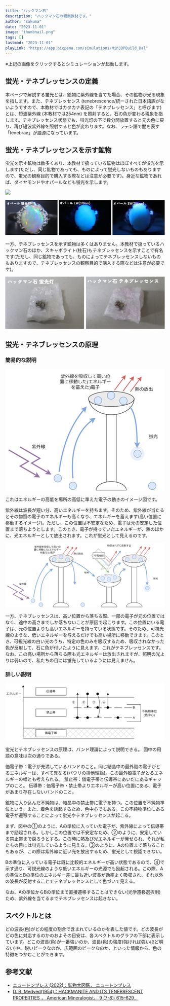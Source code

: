 ```yaml
---
title: "ハックマン石"
description: "ハックマン石の観察教材です。"
author: "sakuma"
date: "2023-11-01"
image: "thumbnail.png"
tags: []
lastmod: "2023-11-01"
playLink: "https://app.bicpema.com/simulations/Min3DPBuild_Dal"
---
```

※上記の画像をクリックするとシミュレーションが起動します。

## 蛍光・テネブレッセンスの定義

本ページで解説する蛍光とは、鉱物に紫外線を当てた場合、その鉱物が光る現象を指します。また、テネブレッセンス (tenebrescence/統一された日本語訳がないようですので、本教材ではカタカナ表記の「テネブレッセンス」と呼びます) とは、短波紫外線 (本教材では254nm) を照射すると、石の色が変わる現象を指します。テネブレッセンス状態でも、蛍光灯の下で数分間放置すると元の色に戻り、再び短波紫外線を照射すると色が変わります。なお、ラテン語で闇を表す「tenebrae」が語源になっています。

## 蛍光・テネブレッセンスを示す鉱物

蛍光を示す鉱物は数多くあり、本教材で扱っている鉱物はほぼすべてが蛍光を示します(ただし、同じ鉱物であっても、ものによって蛍光しないものもありますので、蛍光の観察目的で購入する際などは注意が必要です)。身近な鉱物であれば、ダイヤモンドやオパールなども蛍光を示します。

![](Diamond.png)

![](Opal.png)

一方、テネブレッセンスを示す鉱物は多くはありません。本教材で扱っているハックマン石のほか、スキャポライト(柱石)もテネブレッセンスを示すことで有名です(ただし、同じ鉱物であっても、ものによってテネブレッセンスしないものもありますので、テネブレッセンスの観察目的で購入する際などは注意が必要です)。

![](Hackmanite.png)

## 蛍光・テネブレッセンスの原理

### 簡易的な説明

![](WhyFL_easy.drawio.png)

これはエネルギーの高低を場所の高低に準えた電子の動きのイメージ図です。

紫外線は波長が短い分、高いエネルギーを持ちます。そのため、紫外線が当たるとその物質の電子のエネルギーも高くなり、エネルギーを蓄えます(高い位置に移動するイメージ)。ただし、この位置は不安定なため、電子は元の安定した位置まで落ちようとします。このとき、電子が持っていたエネルギーが、熱のほかに、光エネルギーとして放出されます。これが蛍光として見えるのです。

![](WhyFLTE_easy.drawio.png)

 一方、テネブレッセンスは、高い位置から落ちる際、一部の電子が元の位置ではなく、途中の高さまでしか落ちないことが原因で起こります。この位置にいる電子は、元の位置よりも高いエネルギーを持っている状態です。そのため、可視光線のような、低いエネルギーを与えるだけでも高い場所に移動できます。このとき、可視光線の白い光のうち、特定の色のみを吸収するため、吸収されなかった色が反射して、石に色が付いたように見えます。これがテネブレッセンスです。なお、この高い場所から落ちる際も光エネルギーは放出されますが、照明の光よりは弱いので、私たちの目には蛍光しているようには見えません。

### 詳しい説明

![](WhyFLTE.drawio.png)

蛍光とテネブレッセンスの原理は、バンド理論によって説明できる。
図中の用語の意味は次の通りである。

価電子帯：電子が充満しているバンドのこと。同じ結晶中の最外殻の電子がとるエネルギーは、すべて異なる(パウリの排他理論)。この最外殻電子がとるエネルギーの幅とも考えられる。
禁止帯：価電子帯と伝導帯にあいだにあるギャップのこと。
伝導帯：価電子帯・禁止帯よりエネルギーが高い位置にある、電子があまり存在しないバンドのこと。

鉱物に入り込んだ不純物は、結晶中の禁止帯に電子を持つ。この位置を不純物準位という。また、着色を誘起するため、色中心でもある。この不純物準位にある電子が遷移することによって蛍光やテネブレッセンスが起こる。

まず、図中の①のように、Aの準位に入っていた電子が、紫外線によって伝導帯まで励起される。しかしこの位置では不安定なため、②のように、安定している禁止帯まで戻ろうとする。この時に熱及び光エネルギーが発せられ、それが私たちの目には蛍光しているように見える。③のように、Aの位置まで落ちることもあるが、この際は紫外線に近い光を放出するため、蛍光として視認できない。

Bの準位に入っている電子は既に比較的エネルギーが高い状態であるので、④で示す通り、可視光線のような低いエネルギーの光源でも励起される。この際、Aの準位とBの準位のエネルギー差に最も近い波長が効率よく吸収され、それ以外の波長が反射することでテネブレッセンスとして色づいて見える。

なお、Aの準位からBの準位まで直接遷移することはできない(光学遷移選択則)ため、紫外線を当てるまでテネブレッセンスは起きない。

## スペクトルとは

どの波長(色)がどの程度の割合で含まれているのかを表した値です。どの波長がどの色に対応するのかのおよその目安は、各スペクトルのグラフの下部に表示しています。どこの波長(色)が一番強いのか、波長(色)の強度(強ければ強いほど明るい)や、鋭いピークなのか、広範囲のピークなのか、といった情報から、色の特徴をつかむことができます。

## 参考文献

- [ニュートンプレス (2022)：鉱物大図鑑， ニュートンプレス](https://www.newtonpress.co.jp/book/Daizukan/220620-Mineralzukan.html)
- [D. B. Medved(1954)：HACKMANITE AND ITS TENEBRESCENT PROPERTIES ， American Mineralogist， 9 (7-8): 615–629．](https://www.semanticscholar.org/paper/HACKMANITE-AND-ITS-TENEBRESCENT-PROPERTIES-MBnvEo/51749aa2c0c662a2be23b2cffbf0fbca7878363a#citing-papers)

